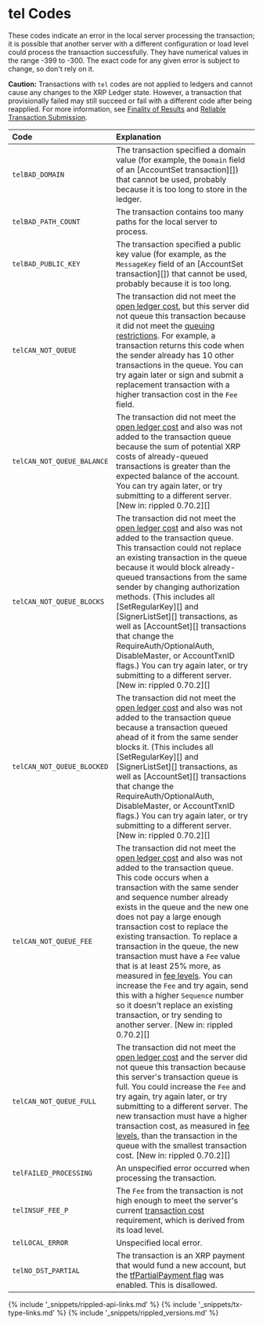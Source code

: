 # tel Codes

These codes indicate an error in the local server processing the transaction; it is possible that another server with a different configuration or load level could process the transaction successfully. They have numerical values in the range -399 to -300. The exact code for any given error is subject to change, so don't rely on it.

**Caution:** Transactions with `tel` codes are not applied to ledgers and cannot cause any changes to the XRP Ledger state. However, a transaction that provisionally failed may still succeed or fail with a different code after being reapplied. For more information, see [Finality of Results](finality-of-results.html) and [Reliable Transaction Submission](tutorial-reliable-transaction-submission.html).

| Code                  | Explanation                                          |
|:----------------------|:-----------------------------------------------------|
| `telBAD_DOMAIN`        | The transaction specified a domain value (for example, the `Domain` field of an [AccountSet transaction][]) that cannot be used, probably because it is too long to store in the ledger. |
| `telBAD_PATH_COUNT`    | The transaction contains too many paths for the local server to process. |
| `telBAD_PUBLIC_KEY`   | The transaction specified a public key value (for example, as the `MessageKey` field of an [AccountSet transaction][]) that cannot be used, probably because it is too long. |
| `telCAN_NOT_QUEUE`    | The transaction did not meet the [open ledger cost](transaction-cost.html), but this server did not queue this transaction because it did not meet the [queuing restrictions](transaction-cost.html#queuing-restrictions). For example, a transaction returns this code when the sender already has 10 other transactions in the queue. You can try again later or sign and submit a replacement transaction with a higher transaction cost in the `Fee` field. |
| `telCAN_NOT_QUEUE_BALANCE` | The transaction did not meet the [open ledger cost](transaction-cost.html) and also was not added to the transaction queue because the sum of potential XRP costs of already-queued transactions is greater than the expected balance of the account. You can try again later, or try submitting to a different server. [New in: rippled 0.70.2][] |
| `telCAN_NOT_QUEUE_BLOCKS` | The transaction did not meet the [open ledger cost](transaction-cost.html) and also was not added to the transaction queue. This transaction could not replace an existing transaction in the queue because it would block already-queued transactions from the same sender by changing authorization methods. (This includes all [SetRegularKey][] and [SignerListSet][] transactions, as well as [AccountSet][] transactions that change the RequireAuth/OptionalAuth, DisableMaster, or AccountTxnID flags.) You can try again later, or try submitting to a different server. [New in: rippled 0.70.2][] |
| `telCAN_NOT_QUEUE_BLOCKED` | The transaction did not meet the [open ledger cost](transaction-cost.html) and also was not added to the transaction queue because a transaction queued ahead of it from the same sender blocks it. (This includes all [SetRegularKey][] and [SignerListSet][] transactions, as well as [AccountSet][] transactions that change the RequireAuth/OptionalAuth, DisableMaster, or AccountTxnID flags.) You can try again later, or try submitting to a different server. [New in: rippled 0.70.2][] |
| `telCAN_NOT_QUEUE_FEE` | The transaction did not meet the [open ledger cost](transaction-cost.html) and also was not added to the transaction queue. This code occurs when a transaction with the same sender and sequence number already exists in the queue and the new one does not pay a large enough transaction cost to replace the existing transaction. To replace a transaction in the queue, the new transaction must have a `Fee` value that is at least 25% more, as measured in [fee levels](transaction-cost.html#fee-levels). You can increase the `Fee` and try again, send this with a higher `Sequence` number so it doesn't replace an existing transaction, or try sending to another server. [New in: rippled 0.70.2][] |
| `telCAN_NOT_QUEUE_FULL` | The transaction did not meet the [open ledger cost](transaction-cost.html) and the server did not queue this transaction because this server's transaction queue is full. You could increase the `Fee` and try again, try again later, or try submitting to a different server. The new transaction must have a higher transaction cost, as measured in [fee levels](transaction-cost.html#fee-levels), than the transaction in the queue with the smallest transaction cost. [New in: rippled 0.70.2][] |
| `telFAILED_PROCESSING` | An unspecified error occurred when processing the transaction. |
| `telINSUF_FEE_P`       | The `Fee` from the transaction is not high enough to meet the server's current [transaction cost](transaction-cost.html) requirement, which is derived from its load level. |
| `telLOCAL_ERROR`        | Unspecified local error.                             |
| `telNO_DST`_`PARTIAL`   | The transaction is an XRP payment that would fund a new account, but the [tfPartialPayment flag](#partial-payments) was enabled. This is disallowed. |

<!--{# common link defs #}-->
{% include '_snippets/rippled-api-links.md' %}
{% include '_snippets/tx-type-links.md' %}
{% include '_snippets/rippled_versions.md' %}

